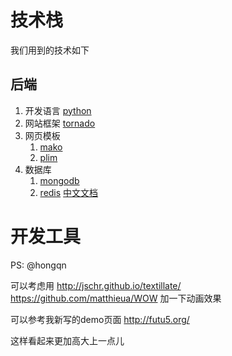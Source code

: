 # 技术栈

我们用到的技术如下

## 后端

1. 开发语言 [python](http://python.org/)
1. 网站框架 [tornado](http://www.tornadoweb.org/)
1. 网页模板 
    1. [mako](http://www.makotemplates.org/)
    1. [plim](http://plim.readthedocs.org/en/latest/)
1. 数据库
    1. [mongodb](http://www.mongodb.org/)
    1. [redis](http://redis.io/) [中文文档](http://redisbook.com/) 
    
# 开发工具


PS: @hongqn

可以考虑用
http://jschr.github.io/textillate/
https://github.com/matthieua/WOW
加一下动画效果

可以参考我新写的demo页面
http://futu5.org/

这样看起来更加高大上一点儿

